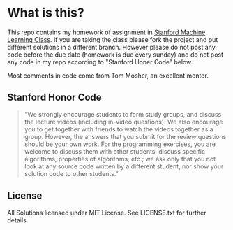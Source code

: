 # What is this?

This repo contains my homework of assignment in [Stanford Machine Learning Class](http://www.ml-class.org).
If you are taking the class please fork the project and put different solutions in a different branch. However please do not post any code before the due date (homework is due every sunday) and do not post any code in my repo according to "Stanford Honer Code" below.

Most comments in code come from Tom Mosher, an excellent mentor.

## Stanford Honor Code

> "We strongly encourage students to form study groups,  and discuss the lecture videos (including in-video questions). We also encourage you to get together with friends to watch the videos together as a group. However,  the answers that you submit for the review questions should be your own work. For the programming exercises,  you are welcome to discuss them with other students,  discuss specific algorithms,  properties of algorithms,  etc.; we ask only that you not look at any source code written by a different student,  nor show your solution code to other students."

## License

All Solutions licensed under MIT License. See LICENSE.txt for further details.

